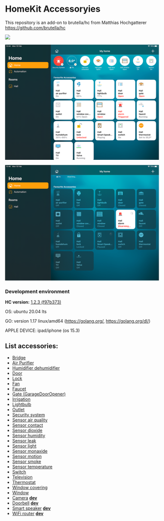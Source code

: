 # HomeKit  Accessoryies
This repository is an add-on to brutella/hc from Matthias Hochgatterer https://github.com/brutella/hc

![](https://github.com/alpr777/homekit/blob/main/gallery/homekit.jpg)

![](https://github.com/alpr777/homekit/blob/main/gallery/home_on.png)

![](https://github.com/alpr777/homekit/blob/main/gallery/home_off.png)


### Development environment

**HC version:** [1.2.3 (f97b373)](https://github.com/brutella/hc/tree/f97b3737590ca10582f69f50a4b54619e0e1a8b5)

OS: ubuntu 20.04 lts

GO: version 1.17 linux/amd64 (https://golang.org/, https://golang.org/dl/)

APPLE DEVICE: ipad/iphone (os 15.3)

## List accessories:
- [Bridge](https://github.com/alpr777/homekit/tree/main/example/bridge)
- [Air Purifier](https://github.com/alpr777/homekit/tree/main/example/air_purifier)
- [Humidifier dehumidifier](https://github.com/alpr777/homekit/tree/main/example/humidifier_dehumidifier)
- [Door](https://github.com/alpr777/homekit/tree/main/example/door)
- [Lock](https://github.com/alpr777/homekit/tree/main/example/lock)
- [Fan](https://github.com/alpr777/homekit/tree/main/example/fan_controlled)
- [Faucet](https://github.com/alpr777/homekit/tree/main/example/faucet)
- [Gate (GarageDoorOpener)](https://github.com/alpr777/homekit/tree/main/example/gate)
- [Irrigation](https://github.com/alpr777/homekit/tree/main/example/irrigation)
- [Lightbulb](https://github.com/alpr777/homekit/tree/main/example/lightbulb_colored)
- [Outlet](https://github.com/alpr777/homekit/tree/main/example/outlet)
- [Security system](https://github.com/alpr777/homekit/tree/main/example/security_system)
- [Sensor air quality](https://github.com/alpr777/homekit/tree/main/example/sensor_air_quality)
- [Sensor contact](https://github.com/alpr777/homekit/tree/main/example/sensor_contact)
- [Sensor dioxide](https://github.com/alpr777/homekit/tree/main/example/sensor_dioxide)
- [Sensor humidity](https://github.com/alpr777/homekit/tree/main/example/sensor_humidity)
- [Sensor leak](https://github.com/alpr777/homekit/tree/main/example/sensor_leak)
- [Sensor light](https://github.com/alpr777/homekit/tree/main/example/sensor_light)
- [Sensor monaxide](https://github.com/alpr777/homekit/tree/main/example/sensor_monaxide)
- [Sensor motion](https://github.com/alpr777/homekit/tree/main/example/sensor_motion)
- [Sensor smoke](https://github.com/alpr777/homekit/tree/main/example/sensor_smoke)
- [Sensor temperature](https://github.com/alpr777/homekit/tree/main/example/sensor_temp)
- [Switch](https://github.com/alpr777/homekit/tree/main/example/switch)
- [Television](https://github.com/alpr777/homekit/tree/main/example/television)
- [Thermostat](https://github.com/alpr777/homekit/tree/main/example/thermostat_climate)
- [Window covering](https://github.com/alpr777/homekit/tree/main/example/window_covering)
- [Window](https://github.com/alpr777/homekit/tree/main/example/window)
- [Camera](https://github.com/brutella/hkcam) [**dev**](https://github.com/brutella/hkcam)
- [Doorbell](https://github.com/ra1nb0w/hkdoorbell) [**dev**](https://github.com/ra1nb0w/hkdoorbell)
- [Smart speaker](https://github.com/alpr777/homekit/tree/main/example/smart_speaker) [**dev**](https://github.com/homebridge/HAP-NodeJS/blob/master/src/accessories/SmartSpeaker_accessory.ts)
- [WiFi router](https://github.com/alpr777/homekit/tree/main/example/wifi_router) [**dev**](https://github.com/homebridge/HAP-NodeJS/blob/master/src/accessories/Wi-FiRouter_accessory.ts)
